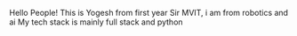 Hello People!
This is Yogesh from first year Sir MVIT, i am from robotics and ai
My tech stack is mainly full stack and python
